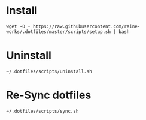# Install

    wget -O - https://raw.githubusercontent.com/raine-works/.dotfiles/master/scripts/setup.sh | bash

# Uninstall

    ~/.dotfiles/scripts/uninstall.sh

# Re-Sync dotfiles

    ~/.dotfiles/scripts/sync.sh